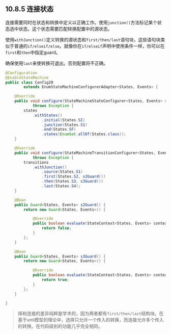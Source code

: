 ## 10.8.5 连接状态

连接需要同时在状态和转换中定义以正确工作。使用`junction()`方法标记某个状态选中状态。这个状态需要匹配转换配置中的源状态。

使用`withJunction()`定义转换的源状态和`first/then/last`语句块，这些语句块类似于普通的`if/elseif/else`。就像你在`if/elseif`声明中使用条件一样，你可以在`first`和`then`中指定guard。

确保使用`last`来使转换可退出。否则配置将不正确。

```java
@Configuration
@EnableStateMachine
public class Config20
        extends EnumStateMachineConfigurerAdapter<States, Events> {

    @Override
    public void configure(StateMachineStateConfigurer<States, Events> states)
            throws Exception {
        states
            .withStates()
                .initial(States.SI)
                .junction(States.S1)
                .end(States.SF)
                .states(EnumSet.allOf(States.class));
    }

    @Override
    public void configure(StateMachineTransitionConfigurer<States, Events> transitions)
            throws Exception {
        transitions
            .withJunction()
                .source(States.S1)
                .first(States.S2, s2Guard())
                .then(States.S3, s3Guard())
                .last(States.S4);
    }

    @Bean
    public Guard<States, Events> s2Guard() {
        return new Guard<States, Events>() {

            @Override
            public boolean evaluate(StateContext<States, Events> context) {
                return false;
            }
        };
    }

    @Bean
    public Guard<States, Events> s3Guard() {
        return new Guard<States, Events>() {

            @Override
            public boolean evaluate(StateContext<States, Events> context) {
                return true;
            }
        };
    }

}
```

> 择和连接的差异纯粹是学术的，因为两者都有`first/then/last`结构块。在基于uml模型的理论中，选择只允许一个传入的转换，而连接允许多个传入的转换。在代码级别的功能几乎完全相同。
